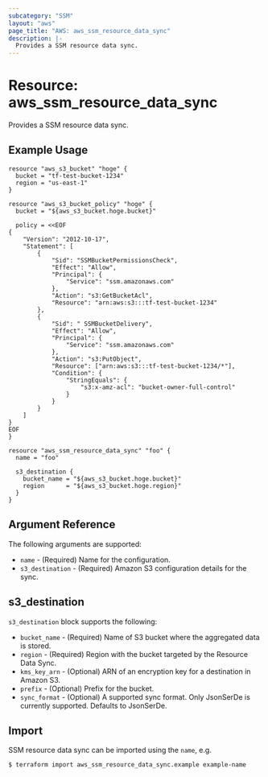 ```yaml
---
subcategory: "SSM"
layout: "aws"
page_title: "AWS: aws_ssm_resource_data_sync"
description: |-
  Provides a SSM resource data sync.
---
```


# Resource: aws_ssm_resource_data_sync

Provides a SSM resource data sync.

## Example Usage

```hcl
resource "aws_s3_bucket" "hoge" {
  bucket = "tf-test-bucket-1234"
  region = "us-east-1"
}

resource "aws_s3_bucket_policy" "hoge" {
  bucket = "${aws_s3_bucket.hoge.bucket}"

  policy = <<EOF
{
    "Version": "2012-10-17",
    "Statement": [
        {
            "Sid": "SSMBucketPermissionsCheck",
            "Effect": "Allow",
            "Principal": {
                "Service": "ssm.amazonaws.com"
            },
            "Action": "s3:GetBucketAcl",
            "Resource": "arn:aws:s3:::tf-test-bucket-1234"
        },
        {
            "Sid": " SSMBucketDelivery",
            "Effect": "Allow",
            "Principal": {
                "Service": "ssm.amazonaws.com"
            },
            "Action": "s3:PutObject",
            "Resource": ["arn:aws:s3:::tf-test-bucket-1234/*"],
            "Condition": {
                "StringEquals": {
                    "s3:x-amz-acl": "bucket-owner-full-control"
                }
            }
        }
    ]
}
EOF
}

resource "aws_ssm_resource_data_sync" "foo" {
  name = "foo"

  s3_destination {
    bucket_name = "${aws_s3_bucket.hoge.bucket}"
    region      = "${aws_s3_bucket.hoge.region}"
  }
}
```

## Argument Reference

The following arguments are supported:

* `name` - (Required) Name for the configuration.
* `s3_destination` - (Required) Amazon S3 configuration details for the sync.

## s3_destination

`s3_destination` block supports the following:

* `bucket_name` - (Required) Name of S3 bucket where the aggregated data is stored.
* `region` - (Required) Region with the bucket targeted by the Resource Data Sync.
* `kms_key_arn` - (Optional) ARN of an encryption key for a destination in Amazon S3.
* `prefix` - (Optional) Prefix for the bucket.
* `sync_format` - (Optional) A supported sync format. Only JsonSerDe is currently supported. Defaults to JsonSerDe.

## Import

SSM resource data sync can be imported using the `name`, e.g.

```sh
$ terraform import aws_ssm_resource_data_sync.example example-name
```
